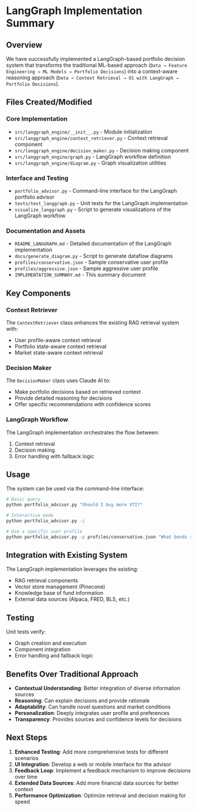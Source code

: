 # LangGraph Implementation Summary

## Overview

We have successfully implemented a LangGraph-based portfolio decision system that transforms the traditional ML-based approach (`Data → Feature Engineering → ML Models → Portfolio Decisions`) into a context-aware reasoning approach (`Data → Context Retrieval → O1 with LangGraph → Portfolio Decisions`).

## Files Created/Modified

### Core Implementation

- `src/langgraph_engine/__init__.py` - Module initialization
- `src/langgraph_engine/context_retriever.py` - Context retrieval component
- `src/langgraph_engine/decision_maker.py` - Decision making component
- `src/langgraph_engine/graph.py` - LangGraph workflow definition
- `src/langgraph_engine/diagram.py` - Graph visualization utilities

### Interface and Testing

- `portfolio_advisor.py` - Command-line interface for the LangGraph portfolio advisor
- `tests/test_langgraph.py` - Unit tests for the LangGraph implementation
- `visualize_langgraph.py` - Script to generate visualizations of the LangGraph workflow

### Documentation and Assets

- `README_LANGGRAPH.md` - Detailed documentation of the LangGraph implementation
- `docs/generate_diagram.py` - Script to generate dataflow diagrams
- `profiles/conservative.json` - Sample conservative user profile
- `profiles/aggressive.json` - Sample aggressive user profile
- `IMPLEMENTATION_SUMMARY.md` - This summary document

## Key Components

### Context Retriever

The `ContextRetriever` class enhances the existing RAG retrieval system with:
- User profile-aware context retrieval
- Portfolio state-aware context retrieval
- Market state-aware context retrieval

### Decision Maker

The `DecisionMaker` class uses Claude AI to:
- Make portfolio decisions based on retrieved context
- Provide detailed reasoning for decisions
- Offer specific recommendations with confidence scores

### LangGraph Workflow

The LangGraph implementation orchestrates the flow between:
1. Context retrieval
2. Decision making
3. Error handling with fallback logic

## Usage

The system can be used via the command-line interface:

```bash
# Basic query
python portfolio_advisor.py "Should I buy more VTI?"

# Interactive mode
python portfolio_advisor.py -i

# Use a specific user profile
python portfolio_advisor.py -p profiles/conservative.json "What bonds should I add to my portfolio?"
```

## Integration with Existing System

The LangGraph implementation leverages the existing:
- RAG retrieval components
- Vector store management (Pinecone)
- Knowledge base of fund information
- External data sources (Alpaca, FRED, BLS, etc.)

## Testing

Unit tests verify:
- Graph creation and execution
- Component integration
- Error handling and fallback logic

## Benefits Over Traditional Approach

- **Contextual Understanding**: Better integration of diverse information sources
- **Reasoning**: Can explain decisions and provide rationale
- **Adaptability**: Can handle novel questions and market conditions
- **Personalization**: Deeply integrates user profile and preferences
- **Transparency**: Provides sources and confidence levels for decisions

## Next Steps

1. **Enhanced Testing**: Add more comprehensive tests for different scenarios
2. **UI Integration**: Develop a web or mobile interface for the advisor
3. **Feedback Loop**: Implement a feedback mechanism to improve decisions over time
4. **Extended Data Sources**: Add more financial data sources for better context
5. **Performance Optimization**: Optimize retrieval and decision making for speed 